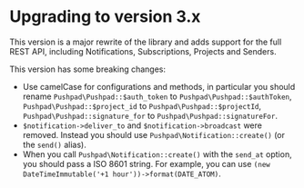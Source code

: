 # Upgrading to version 3.x

This version is a major rewrite of the library and adds support for the full REST API, including Notifications, Subscriptions, Projects and Senders.

This version has some breaking changes:

- Use camelCase for configurations and methods, in particular you should rename `Pushpad\Pushpad::$auth_token` to `Pushpad\Pushpad::$authToken`, `Pushpad\Pushpad::$project_id` to `Pushpad\Pushpad::$projectId`, `Pushpad\Pushpad::signature_for` to `Pushpad\Pushpad::signatureFor`.
- `$notification->deliver_to` and `$notification->broadcast` were removed. Instead you should use `Pushpad\Notification::create()` (or the `send()` alias).
- When you call `Pushpad\Notification::create()` with the `send_at` option, you should pass a ISO 8601 string. For example, you can use `(new DateTimeImmutable('+1 hour'))->format(DATE_ATOM)`.
